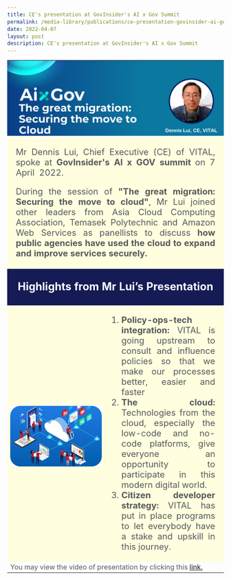 ```yaml
---
title: CE's presentation at GovInsider's AI x Gov Summit
permalink: /media-library/publications/ce-presentation-govinsider-ai-gov-summit/
date: 2022-04-07
layout: post
description: CE's presentation at GovInsider's AI x Gov Summit
---
```

<table style="padding:0px;border:0;">
	<tr>
		<td colspan = "2" width="100%" style="padding:0px;border:0;">
			<img src="/images/Media/AiXGovHeader.png"  /> 
		</td>
	</tr>
	<tr style="background-color:#FFFFE0;">
		<td colspan = "2" style="padding-right: 20px;padding-left: 20px;">
			<p style="font-size:20px;text-align:justify;color:#585858">Mr Dennis Lui, Chief Executive (CE) of VITAL, spoke at <b>GovInsider's AI x GOV summit</b> on 7 April  2022.</p>
			<p style="font-size:20px;text-align:justify;color:#585858">During the session of <b>"The great migration: Securing the move to cloud"</b>, Mr Lui joined other leaders from Asia Cloud Computing Association, Temasek Polytechnic and Amazon Web Services as panellists to discuss <b>how public agencies have used the cloud to expand and improve services securely.</b></p>
		</td>
	</tr>
	<tr style="background-color:#151B54;">
		<td colspan = "2">
			<p style="color:#FFFFFF;text-align:center;font-size:25px"><b>Highlights from Mr Lui’s Presentation</b></p>
		</td>
	</tr>
	<tr style="background-color:#FFFFE0;">
		<td width="45%" style="text-align:center;">
			<br><img src="/images/Media/AiXGovImage1.png" />
		</td>
		<td style="padding-right: 20px;padding-left: 5px;">
			<ol type="1" style="font-size:20px;text-align:justify;color:#585858">
				<li><b>Policy-ops-tech integration:</b> VITAL is going upstream to consult and influence policies so that we make our processes better, easier and faster</li>
				<li><b>The cloud:</b> Technologies from the cloud, especially the low-code and no-code platforms, give everyone an opportunity to participate in this modern digital world.</li>
				<li><b>Citizen developer strategy:</b> VITAL has put in place programs to let everybody have a stake and upskill in this journey.</li>
			</ol>
		</td>
	</tr>
	<tr>
		<td colspan="2">
			<div style="font-size:16px;color:#585858">You may view the video of presentation by clicking this <a href="/media-library/videos/ce-presentation-govinsider-ai-gov-summit">link.</a></div>
		</td>
	</tr>
</table>